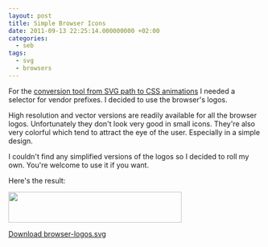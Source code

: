 ```yaml
---
layout: post
title: Simple Browser Icons
date: 2011-09-13 22:25:14.000000000 +02:00
categories:
  - seb
tags:
  - svg
  - browsers
---
```

For the <a href="/seb/2011/09/csspathanimation/">conversion tool from SVG path to CSS animations</a> I needed a selector for vendor prefixes. I decided to use the browser's logos.

High resolution and vector versions are readily available for all the browser logos. Unfortunately they don't look very good in small icons. They're also very colorful which tend to attract the eye of the user. Especially in a simple design.

I couldn't find any simplified versions of the logos so I decided to roll my own. You're welcome to use it if you want.

Here's the result:

<a href="/post-content/browser-logos.svg"><img class="alignnone" title="Browser Logos" src="/post-content/browser-logos.png" alt="" width="344" height="61" /></a>

<a href="/post-content/browser-logos.svg">Download browser-logos.svg</a>
